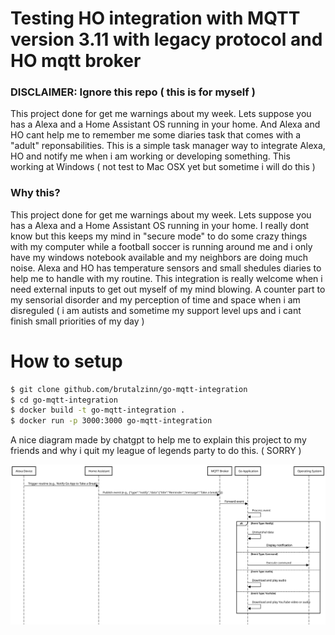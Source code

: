 # Testing HO integration with MQTT version 3.11 with legacy protocol and HO mqtt broker

### DISCLAIMER: Ignore this repo ( this is for myself )

This project done for get me warnings about my week. Lets suppose you has a Alexa and a Home Assistant OS running in your home.
And Alexa and HO cant help me to remember me some diaries task that comes with a "adult" reponsabilities. This is a simple task manager way to integrate Alexa, HO and notify me when i am working or developing something. This working at Windows ( not test to Mac OSX yet but sometime i will do this )

### Why this? 

This project done for get me warnings about my week. Lets suppose you has a Alexa and a Home Assistant OS running in your home.
I really dont know but this keeps my mind in "secure mode" to do some crazy things with my computer while a football soccer is running around me and i only have my windows notebook available and my neighbors are doing much noise. Alexa and HO has temperature sensors and small shedules diaries to help me to handle with my routine. This integration is really welcome when i need external inputs to get out myself of my mind blowing. A counter part to my sensorial disorder and my perception of time and space when i am disreguled ( i am autists and sometime my support level ups and i cant finish small priorities of my day )


# How to setup 

```sh
$ git clone github.com/brutalzinn/go-mqtt-integration
$ cd go-mqtt-integration
$ docker build -t go-mqtt-integration .
$ docker run -p 3000:3000 go-mqtt-integration
```


A nice diagram made by chatgpt to help me to explain this project to my friends and why i quit my league of legends party to do this. ( SORRY )

<img src="./diagram.svg">